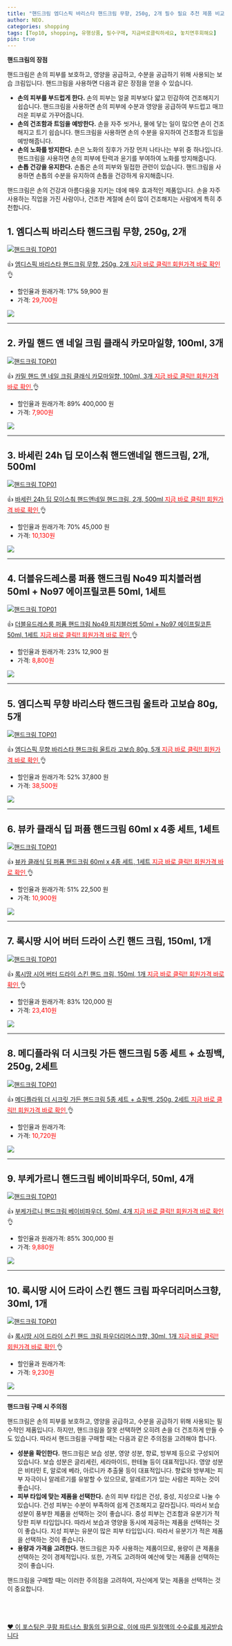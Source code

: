 ```yaml
---
title: "핸드크림 엠디스픽 바리스타 핸드크림 무향, 250g, 2개 필수 필요 추천 제품 비교 최저 가격 비교 장점 구매 후기 구매평"
author: NEO.
categories: shopping
tags: [Top10, shopping, 유행상품, 필수구매, 지금바로클릭하세요, 놓치면후회해요]
pin: true
---
```

**핸드크림의 장점**

핸드크림은 손의 피부를 보호하고, 영양을 공급하고, 수분을 공급하기 위해 사용되는 보습 크림입니다. 핸드크림을 사용하면 다음과 같은 장점을 얻을 수 있습니다.

* **손의 피부를 부드럽게 한다.** 손의 피부는 얼굴 피부보다 얇고 민감하여 건조해지기 쉽습니다. 핸드크림을 사용하면 손의 피부에 수분과 영양을 공급하여 부드럽고 매끄러운 피부로 가꾸어줍니다.
* **손의 건조함과 트임을 예방한다.** 손을 자주 씻거나, 물에 닿는 일이 많으면 손이 건조해지고 트기 쉽습니다. 핸드크림을 사용하면 손의 수분을 유지하여 건조함과 트임을 예방해줍니다.
* **손의 노화를 방지한다.** 손은 노화의 징후가 가장 먼저 나타나는 부위 중 하나입니다. 핸드크림을 사용하면 손의 피부에 탄력과 윤기를 부여하여 노화를 방지해줍니다.
* **손톱 건강을 유지한다.** 손톱은 손의 피부와 밀접한 관련이 있습니다. 핸드크림을 사용하면 손톱의 수분을 유지하여 손톱을 건강하게 유지해줍니다.

핸드크림은 손의 건강과 아름다움을 지키는 데에 매우 효과적인 제품입니다. 손을 자주 사용하는 직업을 가진 사람이나, 건조한 계절에 손이 많이 건조해지는 사람에게 특히 추천합니다.

   

## 1. 엠디스픽 바리스타 핸드크림 무향, 250g, 2개

[![핸드크림 TOP01](https://thumbnail8.coupangcdn.com/thumbnails/remote/490x490ex/image/retail/images/9e9bc048-84d9-4931-8e9d-a7c108b659181007024497586106361.png)](https://link.coupang.com/re/AFFSDP?lptag=AF3617701&subid=GithubCoopas&pageKey=6605468687&traceid=V0-153&itemId=18741314823&vendorItemId=85873586577)


👍 [엠디스픽 바리스타 핸드크림 무향, 250g, 2개 <font color=red> 지금 바로 클릭!! 회원가격 바로 확인 </font> ](https://link.coupang.com/re/AFFSDP?lptag=AF3617701&subid=GithubCoopas&pageKey=6605468687&traceid=V0-153&itemId=18741314823&vendorItemId=85873586577) 👌 


- 할인율과 원래가격: 17%  59,900   원
- 가격: <span style='color:red'>29,700원</span>

[![](/discount_price.png)](https://link.coupang.com/re/AFFSDP?lptag=AF3617701&subid=GithubCoopas&pageKey=6605468687&traceid=V0-153&itemId=18741314823&vendorItemId=85873586577)

---


   

## 2. 카밀 핸드 앤 네일 크림 클래식 카모마일향, 100ml, 3개

[![핸드크림 TOP01](https://thumbnail8.coupangcdn.com/thumbnails/remote/490x490ex/image/retail/images/1674391622172508-821c41ba-7806-48b6-b5a9-b80cada8aa49.jpg)](https://link.coupang.com/re/AFFSDP?lptag=AF3617701&subid=GithubCoopas&pageKey=6581209208&traceid=V0-153&itemId=12288932420&vendorItemId=85072867800)


👍 [카밀 핸드 앤 네일 크림 클래식 카모마일향, 100ml, 3개 <font color=red> 지금 바로 클릭!! 회원가격 바로 확인 </font> ](https://link.coupang.com/re/AFFSDP?lptag=AF3617701&subid=GithubCoopas&pageKey=6581209208&traceid=V0-153&itemId=12288932420&vendorItemId=85072867800) 👌 


- 할인율과 원래가격: 89%  400,000   원
- 가격: <span style='color:red'>7,900원</span>

[![](/discount_price.png)](https://link.coupang.com/re/AFFSDP?lptag=AF3617701&subid=GithubCoopas&pageKey=6581209208&traceid=V0-153&itemId=12288932420&vendorItemId=85072867800)

---


   

## 3. 바세린 24h 딥 모이스춰 핸드앤네일 핸드크림, 2개, 500ml

[![핸드크림 TOP01](https://thumbnail7.coupangcdn.com/thumbnails/remote/490x490ex/image/retail/images/2984574307508586-a36ee9b4-908b-4bd5-ba47-5e05cc7d5919.jpg)](https://link.coupang.com/re/AFFSDP?lptag=AF3617701&subid=GithubCoopas&pageKey=7413315021&traceid=V0-153&itemId=10700897764&vendorItemId=77981620045)


👍 [바세린 24h 딥 모이스춰 핸드앤네일 핸드크림, 2개, 500ml <font color=red> 지금 바로 클릭!! 회원가격 바로 확인 </font> ](https://link.coupang.com/re/AFFSDP?lptag=AF3617701&subid=GithubCoopas&pageKey=7413315021&traceid=V0-153&itemId=10700897764&vendorItemId=77981620045) 👌 


- 할인율과 원래가격: 70%  45,000   원
- 가격: <span style='color:red'>10,130원</span>

[![](/discount_price.png)](https://link.coupang.com/re/AFFSDP?lptag=AF3617701&subid=GithubCoopas&pageKey=7413315021&traceid=V0-153&itemId=10700897764&vendorItemId=77981620045)

---


   

## 4. 더블유드레스룸 퍼퓸 핸드크림 No49 피치블러썸 50ml + No97 에이프릴코튼 50ml, 1세트

[![핸드크림 TOP01](https://thumbnail10.coupangcdn.com/thumbnails/remote/490x490ex/image/retail/images/8654035578334312-20622392-64a7-4ab0-94a1-abb9b5275108.jpg)](https://link.coupang.com/re/AFFSDP?lptag=AF3617701&subid=GithubCoopas&pageKey=173368468&traceid=V0-153&itemId=495146560&vendorItemId=4257753295)


👍 [더블유드레스룸 퍼퓸 핸드크림 No49 피치블러썸 50ml + No97 에이프릴코튼 50ml, 1세트 <font color=red> 지금 바로 클릭!! 회원가격 바로 확인 </font> ](https://link.coupang.com/re/AFFSDP?lptag=AF3617701&subid=GithubCoopas&pageKey=173368468&traceid=V0-153&itemId=495146560&vendorItemId=4257753295) 👌 


- 할인율과 원래가격: 23%  12,900   원
- 가격: <span style='color:red'>8,800원</span>

[![](/discount_price.png)](https://link.coupang.com/re/AFFSDP?lptag=AF3617701&subid=GithubCoopas&pageKey=173368468&traceid=V0-153&itemId=495146560&vendorItemId=4257753295)

---


   

## 5. 엠디스픽 무향 바리스타 핸드크림 울트라 고보습 80g, 5개

[![핸드크림 TOP01](https://thumbnail7.coupangcdn.com/thumbnails/remote/490x490ex/image/vendor_inventory/6382/317028721aa6945785b2c98b11374a1ed72b4888016ac1cab48da5dd0bc7.png)](https://link.coupang.com/re/AFFSDP?lptag=AF3617701&subid=GithubCoopas&pageKey=1359120704&traceid=V0-153&itemId=2390243712&vendorItemId=81988282925)


👍 [엠디스픽 무향 바리스타 핸드크림 울트라 고보습 80g, 5개 <font color=red> 지금 바로 클릭!! 회원가격 바로 확인 </font> ](https://link.coupang.com/re/AFFSDP?lptag=AF3617701&subid=GithubCoopas&pageKey=1359120704&traceid=V0-153&itemId=2390243712&vendorItemId=81988282925) 👌 


- 할인율과 원래가격: 52%  37,800   원
- 가격: <span style='color:red'>38,500원</span>

[![](/discount_price.png)](https://link.coupang.com/re/AFFSDP?lptag=AF3617701&subid=GithubCoopas&pageKey=1359120704&traceid=V0-153&itemId=2390243712&vendorItemId=81988282925)

---


   

## 6. 뷰카 클래식 딥 퍼퓸 핸드크림 60ml x 4종 세트, 1세트

[![핸드크림 TOP01](https://thumbnail6.coupangcdn.com/thumbnails/remote/490x490ex/image/retail/images/3719365547324838-033788d4-f42f-4c77-9345-7473d6ae3b05.jpg)](https://link.coupang.com/re/AFFSDP?lptag=AF3617701&subid=GithubCoopas&pageKey=7647985957&traceid=V0-153&itemId=20341537194&vendorItemId=87426327780)


👍 [뷰카 클래식 딥 퍼퓸 핸드크림 60ml x 4종 세트, 1세트 <font color=red> 지금 바로 클릭!! 회원가격 바로 확인 </font> ](https://link.coupang.com/re/AFFSDP?lptag=AF3617701&subid=GithubCoopas&pageKey=7647985957&traceid=V0-153&itemId=20341537194&vendorItemId=87426327780) 👌 


- 할인율과 원래가격: 51%  22,500   원
- 가격: <span style='color:red'>10,900원</span>

[![](/discount_price.png)](https://link.coupang.com/re/AFFSDP?lptag=AF3617701&subid=GithubCoopas&pageKey=7647985957&traceid=V0-153&itemId=20341537194&vendorItemId=87426327780)

---


   

## 7. 록시땅 시어 버터 드라이 스킨 핸드 크림, 150ml, 1개

[![핸드크림 TOP01](https://thumbnail9.coupangcdn.com/thumbnails/remote/490x490ex/image/retail/images/2699440132832552-4f392496-ffac-4fd0-8a37-75dc3e521fa4.jpg)](https://link.coupang.com/re/AFFSDP?lptag=AF3617701&subid=GithubCoopas&pageKey=6550070267&traceid=V0-153&itemId=17207508813&vendorItemId=82029477021)


👍 [록시땅 시어 버터 드라이 스킨 핸드 크림, 150ml, 1개 <font color=red> 지금 바로 클릭!! 회원가격 바로 확인 </font> ](https://link.coupang.com/re/AFFSDP?lptag=AF3617701&subid=GithubCoopas&pageKey=6550070267&traceid=V0-153&itemId=17207508813&vendorItemId=82029477021) 👌 


- 할인율과 원래가격: 83%  120,000   원
- 가격: <span style='color:red'>23,410원</span>

[![](/discount_price.png)](https://link.coupang.com/re/AFFSDP?lptag=AF3617701&subid=GithubCoopas&pageKey=6550070267&traceid=V0-153&itemId=17207508813&vendorItemId=82029477021)

---


   

## 8. 메디플라워 더 시크릿 가든 핸드크림 5종 세트 + 쇼핑백, 250g, 2세트

[![핸드크림 TOP01](https://thumbnail10.coupangcdn.com/thumbnails/remote/490x490ex/image/retail/images/8844447517382896-de6caaae-a8fd-4e2c-a7a2-6332277259f5.jpg)](https://link.coupang.com/re/AFFSDP?lptag=AF3617701&subid=GithubCoopas&pageKey=6806257&traceid=V0-153&itemId=548112633&vendorItemId=4385049232)


👍 [메디플라워 더 시크릿 가든 핸드크림 5종 세트 + 쇼핑백, 250g, 2세트 <font color=red> 지금 바로 클릭!! 회원가격 바로 확인 </font> ](https://link.coupang.com/re/AFFSDP?lptag=AF3617701&subid=GithubCoopas&pageKey=6806257&traceid=V0-153&itemId=548112633&vendorItemId=4385049232) 👌 


- 할인율과 원래가격: 
- 가격: <span style='color:red'>10,720원</span>

[![](/discount_price.png)](https://link.coupang.com/re/AFFSDP?lptag=AF3617701&subid=GithubCoopas&pageKey=6806257&traceid=V0-153&itemId=548112633&vendorItemId=4385049232)

---


   

## 9. 부케가르니 핸드크림 베이비파우더, 50ml, 4개

[![핸드크림 TOP01](https://thumbnail6.coupangcdn.com/thumbnails/remote/490x490ex/image/retail/images/1839390711307325-ecc1c4c6-7675-4506-9026-de2d3c86ddd1.jpg)](https://link.coupang.com/re/AFFSDP?lptag=AF3617701&subid=GithubCoopas&pageKey=304156240&traceid=V0-153&itemId=3209869080&vendorItemId=71197206867)


👍 [부케가르니 핸드크림 베이비파우더, 50ml, 4개 <font color=red> 지금 바로 클릭!! 회원가격 바로 확인 </font> ](https://link.coupang.com/re/AFFSDP?lptag=AF3617701&subid=GithubCoopas&pageKey=304156240&traceid=V0-153&itemId=3209869080&vendorItemId=71197206867) 👌 


- 할인율과 원래가격: 85%  300,000   원
- 가격: <span style='color:red'>9,880원</span>

[![](/discount_price.png)](https://link.coupang.com/re/AFFSDP?lptag=AF3617701&subid=GithubCoopas&pageKey=304156240&traceid=V0-153&itemId=3209869080&vendorItemId=71197206867)

---


   

## 10. 록시땅 시어 드라이 스킨 핸드 크림 파우더리머스크향, 30ml, 1개

[![핸드크림 TOP01](https://thumbnail10.coupangcdn.com/thumbnails/remote/490x490ex/image/rs_quotation_api/yxymjga9/7f06e7aa27a44bc295de37d225f4df9a.jpg)](https://link.coupang.com/re/AFFSDP?lptag=AF3617701&subid=GithubCoopas&pageKey=6550070267&traceid=V0-153&itemId=14619055852&vendorItemId=81860728765)


👍 [록시땅 시어 드라이 스킨 핸드 크림 파우더리머스크향, 30ml, 1개 <font color=red> 지금 바로 클릭!! 회원가격 바로 확인 </font> ](https://link.coupang.com/re/AFFSDP?lptag=AF3617701&subid=GithubCoopas&pageKey=6550070267&traceid=V0-153&itemId=14619055852&vendorItemId=81860728765) 👌 


- 할인율과 원래가격: 
- 가격: <span style='color:red'>9,230원</span>

[![](/discount_price.png)](https://link.coupang.com/re/AFFSDP?lptag=AF3617701&subid=GithubCoopas&pageKey=6550070267&traceid=V0-153&itemId=14619055852&vendorItemId=81860728765)

---
**핸드크림 구매 시 주의점**

핸드크림은 손의 피부를 보호하고, 영양을 공급하고, 수분을 공급하기 위해 사용되는 필수적인 제품입니다. 하지만, 핸드크림을 잘못 선택하면 오히려 손을 더 건조하게 만들 수도 있습니다. 따라서 핸드크림을 구매할 때는 다음과 같은 주의점을 고려해야 합니다.

* **성분을 확인한다.** 핸드크림은 보습 성분, 영양 성분, 향료, 방부제 등으로 구성되어 있습니다. 보습 성분은 글리세린, 세라마이드, 판테놀 등이 대표적입니다. 영양 성분은 비타민 E, 알로에 베라, 아르니카 추출물 등이 대표적입니다. 향료와 방부제는 피부 자극이나 알레르기를 유발할 수 있으므로, 알레르기가 있는 사람은 피하는 것이 좋습니다.
* **피부 타입에 맞는 제품을 선택한다.** 손의 피부 타입은 건성, 중성, 지성으로 나눌 수 있습니다. 건성 피부는 수분이 부족하여 쉽게 건조해지고 갈라집니다. 따라서 보습 성분이 풍부한 제품을 선택하는 것이 좋습니다. 중성 피부는 건조함과 유분기가 적당한 피부 타입입니다. 따라서 보습과 영양을 동시에 제공하는 제품을 선택하는 것이 좋습니다. 지성 피부는 유분이 많은 피부 타입입니다. 따라서 유분기가 적은 제품을 선택하는 것이 좋습니다.
* **용량과 가격을 고려한다.** 핸드크림은 자주 사용하는 제품이므로, 용량이 큰 제품을 선택하는 것이 경제적입니다. 또한, 가격도 고려하여 예산에 맞는 제품을 선택하는 것이 좋습니다.

핸드크림을 구매할 때는 이러한 주의점을 고려하여, 자신에게 맞는 제품을 선택하는 것이 중요합니다.<br><br><br><br><br> [ ❤  이 포스팅은 쿠팡 파트너스 활동의 일환으로, 이에 따른 일정액의 수수료를 제공받습니다](https://link.coupang.com/a/bcEFyh)